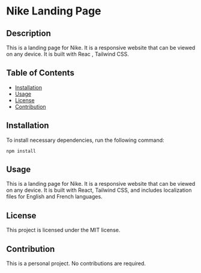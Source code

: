 # Nike Landing Page

## Description

This is a landing page for Nike. It is a responsive website that can be viewed on any device. It is built with Reac , Tailwind CSS.

## Table of Contents

- [Installation](#installation)
- [Usage](#usage)
- [License](#license)
- [Contribution](#contribution)

## Installation

To install necessary dependencies, run the following command:

```
npm install
```

## Usage

This is a landing page for Nike. It is a responsive website that can be viewed on any device. It is built with React, Tailwind CSS, and includes localization files for English and French languages.

## License

This project is licensed under the MIT license.

## Contribution

This is a personal project. No contributions are required.

